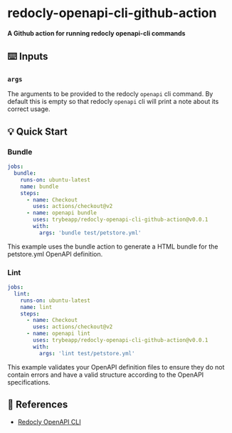 # redocly-openapi-cli-github-action

#### A Github action for running redocly openapi-cli commands

## :keyboard: Inputs

### `args`

The arguments to be provided to the redocly `openapi` cli command.
By default this is empty so that redocly `openapi` cli will print a note about its correct usage.

## :bulb: Quick Start

### Bundle

```yaml
jobs:
  bundle:
    runs-on: ubuntu-latest
    name: bundle
    steps:
      - name: Checkout
        uses: actions/checkout@v2
      - name: openapi bundle
        uses: trybeapp/redocly-openapi-cli-github-action@v0.0.1
        with:
          args: 'bundle test/petstore.yml'
```

This example uses the bundle action to generate a HTML bundle for the petstore.yml OpenAPI definition.

### Lint

```yaml
jobs:
  lint:
    runs-on: ubuntu-latest
    name: lint
    steps:
      - name: Checkout
        uses: actions/checkout@v2
      - name: openapi lint
        uses: trybeapp/redocly-openapi-cli-github-action@v0.0.1
        with:
          args: 'lint test/petstore.yml'
```

This example validates your OpenAPI definition files to ensure they do not contain errors and have a valid structure according to the OpenAPI specifications.

## :blue_book: References

- [Redocly OpenAPI CLI](https://redoc.ly/docs/cli/)
